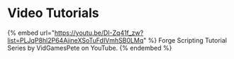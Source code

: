 # Video Tutorials

{% embed url="https://youtu.be/DI-Zq41f_zw?list=PLJqP8hl2P64AjineXSoTuFdIVmhSB0LMq" %}
Forge Scripting Tutorial Series by VidGamesPete on YouTube.
{% endembed %}
